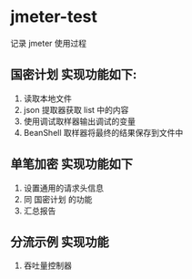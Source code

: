 # jmeter-test

记录 jmeter 使用过程

## 国密计划 实现功能如下:

1. 读取本地文件
2. json 提取器获取 list 中的内容
3. 使用调试取样器输出调试的变量
4. BeanShell 取样器将最终的结果保存到文件中

## 单笔加密 实现功能如下

1. 设置通用的请求头信息
2. 同 国密计划 的功能
3. 汇总报告

## 分流示例 实现功能

1. 吞吐量控制器
